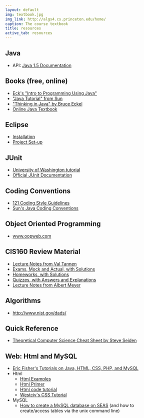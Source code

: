 ```yaml
---
layout: default
img: textbook.jpg
img_link: http://algs4.cs.princeton.edu/home/
caption: The course textbook
title: resources
active_tab: resources
---
```

<div class="entry-content">
    <h2>Java</h2>
    <ul>
        <li>API: <a href="http://java.sun.com/j2se/1.5.0/docs/api/">Java 1.5 Documentation</a></li>
    </ul>
    <h2>Books (free, online)</h2>
    <ul>
        <li> <a href="http://math.hws.edu/javanotes/">Eck's "Intro to Programming Using Java"</a> </li>
        <li> <a href="http://java.sun.com/docs/books/tutorial/index.html">"Java Tutorial" from Sun</a> </li>
        <li><a href="http://www.mindview.net/Books/TIJ/">"Thinking in Java" by Bruce Eckel</a> </li>
        <li><a href="http://www.oopweb.com/Java/Documents/IntroToProgrammingUsingJava/VolumeFrames.html" target="_blank">Online Java Textbook</a></li>
    </ul>
    <h2>Eclipse</h2>
    <ul>
        <li><a href='http://www.seas.upenn.edu/~cis120/current/ocaml_setup.shtml'>Installation</a></li>
        <li><a href='./eclipse.shtml'>Project Set-up</a></li>
    </ul>
    <h2>JUnit</h2>
    <ul>
        <li><a href='http://courses.cs.washington.edu/courses/cse143/11wi/eclipse-tutorial/junit.shtml'>University of Washington tutorial</a></li>
        <li><a href='http://junit.sourceforge.net/javadoc/'>Official JUnit Documentation</a></li>
    </ul>
    <h2>Coding Conventions</h2>
    <ul>
        <li><a href="./style_guidelines.shtml">121 Coding Style Guidelines</a></li>
        <li> <a href="http://java.sun.com/docs/codeconv/html/CodeConvTOC.doc.html">Sun's Java Coding Conventions</a></li>
    </ul>
    <h2 style="text-align:left">Object Oriented Programming </h2>
    <ul>
        <li><a href="http://www.oopweb.com">www.oopweb.com</a></li>
    </ul>
    <h2 style="text-align:left">CIS160 Review Material</h2>
    <ul>
        <li><a href="./resources/lectSkelALL.pdf">Lecture Notes from Val Tannen</a></li>
        <li><a href="./resources/exALL.pdf">Exams, Mock and Actual, with Solutions</a></li>
        <li><a href="./resources/hwALL.pdf">Homeworks, with Solutions</a></li>
        <li><a href="./resources/qzALL.pdf">Quizzes, with Answers and Explanations</a> </li>
        <li><a href=".//resources/AlbertMeyerLectureNotes.pdf">Lecture Notes from Albert Meyer</a></li>
    </ul>
    <h2>Algorithms</h2>
    <ul>
        <li><a onclick="return top.js.OpenExtLink(window,event,this)" href="http://www.nist.gov/dads/" target="_blank">http://www.nist.gov/dads/</a></li>
    </ul>
    <h2>Quick Reference</h2>
    <ul>
        <li><a href="./resources/seiden_cheat.pdf">Theoretical Computer Science Cheat Sheet by Steve Seiden</a> </li>
    </ul>
    <h2 style="text-align:left">Web: Html and MySQL</h2>
    <ul>
        <li><a href="http://www.eFishDesign.com/tutorials/">Eric Fisher's Tutorials on Java, HTML, CSS, PHP, and MySQL</a></li>
        <li>Html
            <ul>
                <li><a href="http://www.w3schools.com/html/html_examples.asp">Html Examples</a>     </li>
                <li><a href="http://www.htmlgoodies.com/primers/html/">Html Primer</a></li>
                <li><a href="http://www.htmlcodetutorial.com/">Html code tutorial</a></li>
                <li><a href="http://www.westciv.com/style_master/academy/hands_on_tutorial/index.html">Westciv's CSS Tutorial</a></li>
            </ul>
        </li>
        <li>MySQL
            <ul>
                <li><a href="http://www.seas.upenn.edu/cets/answers/mysql.html">How to create a MySQL database on SEAS</a> (and how to create/access tables via the unix command line) </li>
            </li>
        </ul>
    </li>
</ul>
</div>